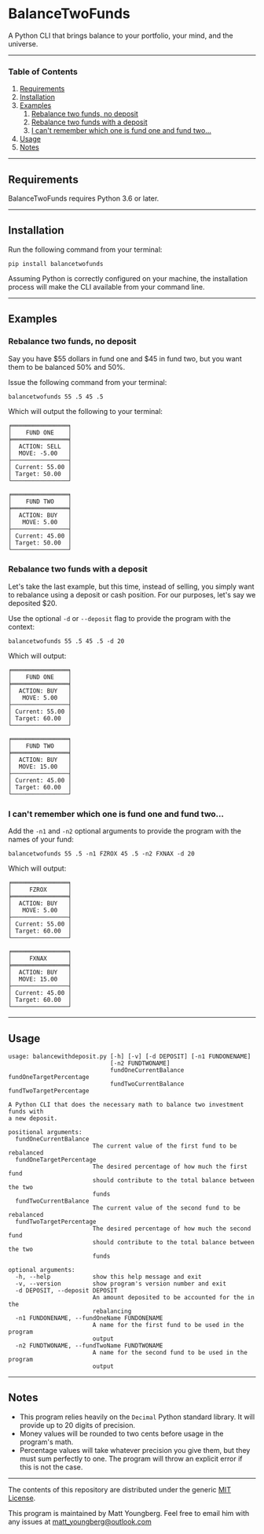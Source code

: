 # BalanceTwoFunds

A Python CLI that brings balance to your portfolio, your mind, and the universe.

---

### Table of Contents

1. [Requirements](#requirements)
2. [Installation](#installation)
3. [Examples](#examples)
    1. [Rebalance two funds, no deposit](#rebalance-two-funds-no-deposit)
    2. [Rebalance two funds with a deposit](#rebalance-two-funds-with-a-deposit)
    3. [I can't remember which one is fund one and fund two...](#i-cant-remember-which-one-is-fund-one-and-fund-two)
4. [Usage](#usage)
5. [Notes](#notes)


---
## Requirements

BalanceTwoFunds requires Python 3.6 or later.

---
## Installation

Run the following command from your terminal:

```
pip install balancetwofunds
```

Assuming Python is correctly configured on your machine, the installation process will make the CLI available from your command line.

---

## Examples

### Rebalance two funds, no deposit
Say you have $55 dollars in fund one and $45 in fund two, but you want them to be balanced 50% and 50%.

Issue the following command from your terminal:

```
balancetwofunds 55 .5 45 .5
```

Which will output the following to your terminal:

```
╒════════════════╕
│    FUND ONE    │
╞════════════════╡
│  ACTION: SELL  │
│  MOVE: -5.00   │
├────────────────┤
│ Current: 55.00 │
│ Target: 50.00  │
└────────────────┘

╒════════════════╕
│    FUND TWO    │
╞════════════════╡
│  ACTION: BUY   │
│   MOVE: 5.00   │
├────────────────┤
│ Current: 45.00 │
│ Target: 50.00  │
└────────────────┘
```

### Rebalance two funds with a deposit

Let's take the last example, but this time, instead of selling, you simply want to rebalance using a deposit or cash position. For our purposes, let's say we deposited $20.

Use the optional `-d` or `--deposit` flag to provide the program with the context:

```
balancetwofunds 55 .5 45 .5 -d 20
```

Which will output:

```
╒════════════════╕
│    FUND ONE    │
╞════════════════╡
│  ACTION: BUY   │
│   MOVE: 5.00   │
├────────────────┤
│ Current: 55.00 │
│ Target: 60.00  │
└────────────────┘

╒════════════════╕
│    FUND TWO    │
╞════════════════╡
│  ACTION: BUY   │
│  MOVE: 15.00   │
├────────────────┤
│ Current: 45.00 │
│ Target: 60.00  │
└────────────────┘
```


### I can't remember which one is fund one and fund two...

Add the `-n1` and `-n2` optional arguments to provide the program with the names of your fund:

```
balancetwofunds 55 .5 -n1 FZROX 45 .5 -n2 FXNAX -d 20
```

Which will output:

```
╒════════════════╕
│     FZROX      │
╞════════════════╡
│  ACTION: BUY   │
│   MOVE: 5.00   │
├────────────────┤
│ Current: 55.00 │
│ Target: 60.00  │
└────────────────┘

╒════════════════╕
│     FXNAX      │
╞════════════════╡
│  ACTION: BUY   │
│  MOVE: 15.00   │
├────────────────┤
│ Current: 45.00 │
│ Target: 60.00  │
└────────────────┘
```


---

## Usage

```
usage: balancewithdeposit.py [-h] [-v] [-d DEPOSIT] [-n1 FUNDONENAME]
                             [-n2 FUNDTWONAME]
                             fundOneCurrentBalance fundOneTargetPercentage
                             fundTwoCurrentBalance fundTwoTargetPercentage

A Python CLI that does the necessary math to balance two investment funds with
a new deposit.

positional arguments:
  fundOneCurrentBalance
                        The current value of the first fund to be rebalanced
  fundOneTargetPercentage
                        The desired percentage of how much the first fund
                        should contribute to the total balance between the two
                        funds
  fundTwoCurrentBalance
                        The current value of the second fund to be rebalanced
  fundTwoTargetPercentage
                        The desired percentage of how much the second fund
                        should contribute to the total balance between the two
                        funds

optional arguments:
  -h, --help            show this help message and exit
  -v, --version         show program's version number and exit
  -d DEPOSIT, --deposit DEPOSIT
                        An amount deposited to be accounted for the in the
                        rebalancing
  -n1 FUNDONENAME, --fundOneName FUNDONENAME
                        A name for the first fund to be used in the program
                        output
  -n2 FUNDTWONAME, --fundTwoName FUNDTWONAME
                        A name for the second fund to be used in the program
                        output
```

---

## Notes

- This program relies heavily on the `Decimal` Python standard library. It will provide up to 20 digits of precision.
- Money values will be rounded to two cents before usage in the program's math.
- Percentage values will take whatever precision you give them, but they must sum perfectly to one. The program will throw an explicit error if this is not the case.

---
The contents of this repository are distributed under the generic [MIT License](./LICENSE).

This program is maintained by Matt Youngberg. Feel free to email him with any issues at [matt_youngberg@outlook.com](mailto:matt_youngberg@outlook.com)
